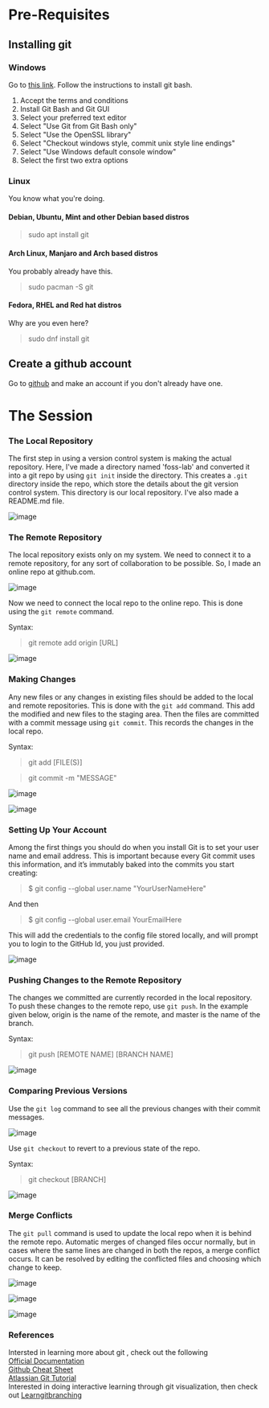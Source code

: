 # Pre-Requisites

## Installing git

### Windows

Go to [this link](https://git-scm.com/download/win). Follow the instructions to install git bash.

1. Accept the terms and conditions
2. Install Git Bash and Git GUI
3. Select your preferred text editor
3. Select "Use Git from Git Bash only"
4. Select "Use the OpenSSL library"
4. Select "Checkout windows style, commit unix style line endings"
4. Select "Use Windows default console window"
4. Select the first two extra options

### Linux

You know what you're doing.

#### Debian, Ubuntu, Mint and other Debian based distros

> sudo apt install git

#### Arch Linux, Manjaro and Arch based distros

You probably already have this.
> sudo pacman -S git

#### Fedora, RHEL and Red hat distros

Why are you even here?
> sudo dnf install git

## Create a github account

Go to [github](https://github.com) and make an account if you don't already have one.

# The Session

### The Local Repository

The first step in using a version control system is making the actual
repository. Here, I've made a directory named 'foss-lab' and converted
it into a git repo by using `git init` inside the directory. This creates
a `.git` directory inside the repo, which store the details about the git
version control system. This directory is our local repository. I've
also made a README.md file.  

![image](Images/1.png)

### The Remote Repository

The local repository exists only on my system. We need to connect it to
a remote repository, for any sort of collaboration to be possible. So, I
made an online repo at github.com. 

![image](Images/github.png)

Now we need to connect the local repo to the online repo. This is done
using the `git remote` command. 

Syntax:
> git remote add origin \[URL\]


![image](Images/2.png)

### Making Changes

Any new files or any changes in existing files should be added to the
local and remote repositories. This is done with the `git add` command.
This add the modified and new files to the staging area. Then the files
are committed with a commit message using `git commit`. This records the
changes in the local repo.

Syntax: 
> git add \[FILE(S)\] 

> git commit -m
\"MESSAGE\" 

![image](Images/3.png) 

![image](Images/4.png)

### Setting Up Your Account

Among the first things you should do when you install Git is to set your user name and email address. This is important because every Git commit uses this information, and it’s immutably baked into the commits you start creating:

> $ git config --global user.name "YourUserNameHere"
  
  And then
  
> $ git config --global user.email YourEmailHere

This will add the credentials to the config file stored locally, and will prompt you to login to the GitHub Id, you just provided.

![image](Images/git-Session.png)

### Pushing Changes to the Remote Repository

The changes we committed are currently recorded in the local repository.
To push these changes to the remote repo, use `git push`. In the example
given below, origin is the name of the remote, and master is the name of
the branch.

Syntax: 
> git push \[REMOTE NAME\] \[BRANCH NAME\]


![image](Images/5.png)

### Comparing Previous Versions

Use the `git log` command to see all the previous changes with their commit messages. 

![image](Images/6.png) 

Use `git checkout` to revert to a previous state of the repo. 

Syntax: 
> git checkout \[BRANCH\]


![image](Images/10.png)

### Merge Conflicts

The `git pull` command is used to update the local repo when it is behind
the remote repo. Automatic merges of changed files occur normally, but
in cases where the same lines are changed in both the repos, a merge
conflict occurs. It can be resolved by editing the conflicted files and
choosing which change to keep. 

![image](Images/7.png)


![image](Images/8.png) 


![image](Images/9.png)


### References 
Intersted in learning more about git , check out the following <br/>
[Official Documentation](https://guides.github.com/introduction/git-handbook/) <br/>
[Github Cheat Sheet](https://education.github.com/git-cheat-sheet-education.pdf) <br/>
[Atlassian Git Tutorial](https://www.atlassian.com/git/tutorials) <br/>
Interested in doing interactive learning through git visualization, then check out [Learngitbranching](https://learngitbranching.js.org/)


